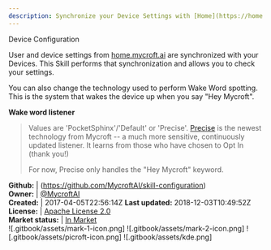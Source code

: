 ```yaml
---
description: Synchronize your Device Settings with [Home](https://home.mycroft.ai)
---
```

Device Configuration

User and device settings from [home.mycroft.ai](https://home.mycroft.ai) are
synchronized with your Devices.  This Skill performs that synchronization and
allows you to check your settings.

You can also change the technology used to perform Wake Word spotting.  This is
the system that wakes the device up when you say "Hey Mycroft".

__Wake word listener__
> Values are 'PocketSphinx'/'Default' or 'Precise'.
> [Precise](https://mycroft.ai/documentation/precise) is the newest technology from Mycroft -- a much more sensitive,
> continuously updated listener.  It learns from those who have chosen to
> Opt In (thank you!)
>
> For now, Precise only handles the "Hey Mycroft" keyword.

**Github:** | (https://github.com/MycroftAI/skill-configuration)  
**Owner:** | [@MycroftAI](https://github.com/MycroftAI)  
**Created:** | 2017-04-05T22:56:14Z  **Last updated:** 2018-12-03T10:49:52Z  
**License:** | [Apache License 2.0](https://api.github.com/licenses/apache-2.0)  
**Market status:** | [In Market](https://market.mycroft.ai/skill/mycroft-configuration)  
 ![.gitbook/assets/mark-1-icon.png]  ![.gitbook/assets/mark-2-icon.png]  ![.gitbook/assets/picroft-icon.png]  ![.gitbook/assets/kde.png]  
